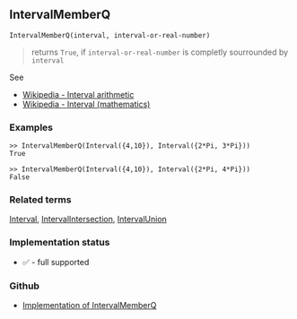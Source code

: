## IntervalMemberQ
 
```
IntervalMemberQ(interval, interval-or-real-number)
```

> returns `True`, if `interval-or-real-number` is completly sourrounded by `interval`


See 
* [Wikipedia - Interval arithmetic](https://en.wikipedia.org/wiki/Interval_arithmetic)
* [Wikipedia - Interval (mathematics)](https://en.wikipedia.org/wiki/Interval_(mathematics))

### Examples

```
>> IntervalMemberQ(Interval({4,10}), Interval({2*Pi, 3*Pi})) 
True

>> IntervalMemberQ(Interval({4,10}), Interval({2*Pi, 4*Pi})) 
False
```

### Related terms 
[Interval](Interval.md), [IntervalIntersection](IntervalIntersection.md), [IntervalUnion](IntervalUnion.md) 






### Implementation status

* &#x2705; - full supported

### Github

* [Implementation of IntervalMemberQ](https://github.com/axkr/symja_android_library/blob/master/symja_android_library/matheclipse-core/src/main/java/org/matheclipse/core/builtin/IntervalFunctions.java#L347) 

